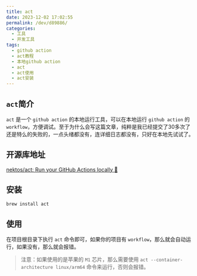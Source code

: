 ```yaml
---
title: act
date: 2023-12-02 17:02:55
permalink: /dev/d89886/
categories:
  - 工具
  - 开发工具
tags:
  - github action
  - act教程
  - 本地github action
  - act
  - act使用
  - act安装
---
```


## `act`简介

`act` 是一个 `github action` 的本地运行工具，可以在本地运行 `github action` 的 `workflow`，方便调试。至于为什么会写这篇文章，纯粹是我已经提交了30多次了还是特么的失败的，一点头绪都没有，连详细日志都没有，只好在本地先试试了。

<!-- more -->

<InArticleAdsense
    data-ad-client="ca-pub-1725717718088510"
    data-ad-slot="7426219401">
</InArticleAdsense>

## 开源库地址

[nektos/act: Run your GitHub Actions locally 🚀](https://github.com/nektos/act)

## 安装

```bash
brew install act
```

## 使用

在项目根目录下执行 `act` 命令即可，如果你的项目有 `workflow`，那么就会自动运行，如果没有，那么就会报错。

> 注意：如果使用的是苹果的 `M1` 芯片，那么需要使用 `act --container-architecture linux/arm64` 命令来运行，否则会报错。


